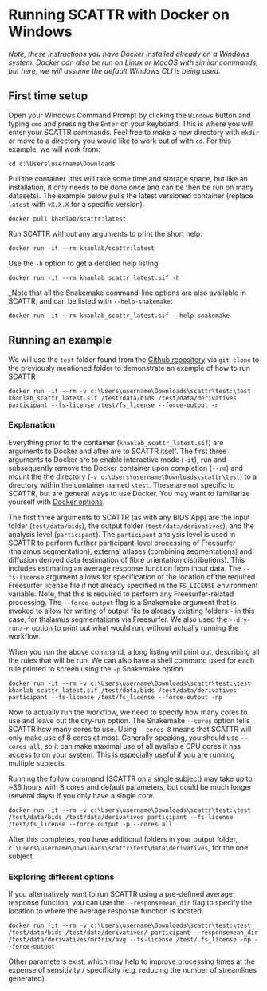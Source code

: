 # Running SCATTR with Docker on Windows

_Note, these instructions you have Docker installed already on a Windows system.
Docker can also be run on Linux or MacOS with similar commands, but here, we 
will assume the default Windows CLI is being used._

## First time setup

Open your Windows Command Prompt by clicking the `Windows` button and typing
`cmd` and pressing the `Enter` on your keyboard. This is where you will enter 
your SCATTR commands. Feel free to make a new directory with `mkdir` or move to
a directory you would like to work out of with `cd`. For this example, we will
work from:

```
cd c:\Users\username\Downloads
```

Pull the container (this will take some time and storage space, but like an 
installation, it only needs to be done once and can be then be run on many 
datasets). The example below pulls the latest versioned container (replace 
`latest` with `vX.X.X` for a specific version).

```
docker pull khanlab/scattr:latest
```

Run SCATTR without any arguments to print the short help:

```
docker run -it --rm khanlab/scattr:latest
```

Use the `-h` option to get a detailed help listing:

```
docker run -it --rm khanlab_scattr_latest.sif -h
```

_Note that all the Snakemake command-line options are also available in SCATTR,
and can be listed with `--help-snakemake`:

```
docker run -it --rm khanlab_scattr_latest.sif --help-snakemake
```

## Running an example

We will use the `test` folder found from the 
[Github repository](https://github.com/khanlab/scattr/tree/main/test/) via
`git clone` to the previously mentioned folder to demonstrate an example of 
how to run SCATTR

```
docker run -it --rm -v c:\Users\username\Downloads\scattr\test:\test khanlab_scattr_latest.sif /test/data/bids /test/data/derivatives participant --fs-license /test/fs_license --force-output -n
```

### Explanation

Everything prior to the container (`khanlab_scattr_latest.sif`) are arguments
to Docker and after are to SCATTR itself. The first three arguments to Docker
are to enable interactive mode (`-it`), run and subsequently remove the Docker
container upon completion (`--rm`) and mount the the directory 
(`-v c:\Users\username\Downloads\scattr\test`) to a directory within the
container named `\test`. These are not specific to SCATTR, but are general ways
to use Docker. You may want to familiarize yourself with 
[Docker options](https://docs.docker.com/engine/reference/run/).

The first three arguments to SCATTR (as with any BIDS App) are the input folder 
(`test/data/bids`), the output folder (`test/data/derivatives`), and the 
analysis level (`participant`). The `participant` analysis level is used in 
SCATTR to perform further participant-level processing of Freesurfer (thalamus 
segmentation), external atlases (combining segmentations) and diffusion derived
data (estimation of fibre orientation distributions). This includes estimating 
an average response function from input data. The `--fs-license` argument allows
for specification of the location of the required Freesurfer license file if not 
already specified in the `FS_LICENSE` environment variable. Note, that 
this is required to perform any Freesurfer-related processing. The 
`--force-output` flag is a Snakemake argument that is invoked to allow for 
writing of output file to already existing folders - in this case, for thalamus 
segmentations via Freesurfer. We also used the `--dry-run/-n` option to print 
out what would run, without actually running the workflow.

When you run the above command, a long listing will print out, describing all 
the rules that will be run. We can also have a shell command used for each rule
printed to screen using the `-p` Snakemake option

```
docker run -it --rm -v c:\Users\username\Downloads\scattr\test:\test  khanlab_scattr_latest.sif /test/data/bids /test/data/derivatives participant --fs-license /test/fs_license --force-output -np
```

Now to actually run the workflow, we need to specify how many cores to use and 
leave out the dry-run option. The Snakemake `--cores` option tells SCATTR how
many cores to use. Using `--cores 8` means that SCATTR will only make use of 8 
cores at most. Generally speaking, you should use `--cores all`, so it can make 
maximal use of all available CPU cores it has access to on your system. This is 
especially useful if you are running multiple subjects.

Running the follow command (SCATTR on a single subject) may take up to ~36 hours
with 8 cores and default parameters, but could be much longer (several days) if 
you only have a single core.

```
docker run -it --rm -v c:\Users\username\Downloads\scattr\test:\test /test/data/bids /test/data/derivatives participant --fs-license /test/fs_license --force-output -p --cores all
```

After this completes, you have additional folders in your output folder,
`c:\Users\username\Downloads\scattr\test\data\derivatives`, for the one subject.

### Exploring different options

If you alternatively want to run SCATTR using a pre-defined average response 
function, you can use the `--responsemean_dir` flag to specify the location to
where the average response function is located. 

```
docker run -it --rm -v c:\Users\username\Downloads\scattr\test:\test /test/data/bids /test/data/derivatives/ participant --responsemean_dir /test/data/derivatives/mrtrix/avg --fs-license /test/.fs_license -np --force-output
```

Other parameters exist, which may help to improve processing times at the 
expense of sensitivity / specificity (e.g. reducing the number of streamlines 
generated).